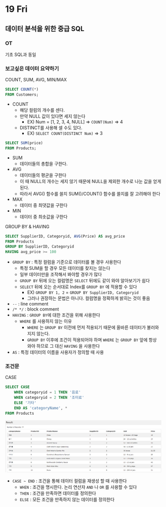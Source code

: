 # 19 Fri

## 데이터 분석을 위한 중급 SQL <a id="sql"></a>

### OT <a id="ot"></a>

기초 SQL과 동일

### 보고싶은 데이터 요약하기 <a id="ot"></a>

COUNT, SUM, AVG, MIN/MAX

```sql
SELECT COUNT(*)
FROM Customers;
```

* COUNT
  * 해당 컬럼의 개수를 센다.
  * 만약 NULL 값이 있다면 세지 않는다
    * EX\) Num = \[1, 2, 3, 4, NULL\] =&gt; `COUNT(Num)` =&gt; 4
  * DISTINCT를 사용해 셀 수도 있다.
    * EX\) `SELECT COUNT(DISTINCT Num)` =&gt; 3

```sql
SELECT SUM(price)
FROM Products;
```

* SUM
  * 데이터들의 총합을 구한다.
* AVG
  * 데이터들의 평균을 구한다
  * 이 때 NULL의 개수는 세지 않기 때문에 NULL을 제외한 개수로 나눈 값을 얻게된다.
  * 따라서 AVG\(\) 함수를 쓸지 SUM\(\)/COUNT\(\) 함수를 쓸지를 잘 고려해야 한다
* MAX
  * 데이터 중 최댓값을 구한다
* MIN
  * 데이터 중 최솟값을 구한다

GROUP BY & HAVING

```sql
SELECT SupplierID, Categoryid, AVG(Price) AS avg_price
FROM Products
GROUP BY SupplierID, Categoryid
HAVING avg_price >= 100
```

* `GROUP BY` : 특정 컬럼을 기준으로 데이터를 볼 경우 사용한다
  * 특정 SUM을 할 경우 모든 데이터를 찾지는 않는다
  * 일부 데이터만을 조작해서 봐야할 경우가 많다
  * `GROUP BY` 뒤에 오는 컬럼명은 `SELECT` 뒤에도 같이 와야 알아보기가 쉽다
  * `SELECT` 뒤에 오는 순서대로 Index를 `GROUP BY` 에 적용할 수 있다
    * EX\) `GROUP BY 1, 2` = `GROUP BY SupplierID, Categoryid`
    * 그러나 권장하는 문법은 아니다. 컬럼명을 정확하게 밝히는 것이 좋음
* `--` : line comment
* `/* */` : block comment
* `HAVING` : `GROUP BY`에 대한 조건을 위해 사용한다
  * `WHERE` 를 사용하지 않는 이유
    * `WHERE` 는 `GROUP BY` 이전에 먼저 적용되기 때문에 올바른 데이터가 불러와지지 않는다.
    * `GROUP BY` 이후에 조건이 적용되어야 하며 `WHERE` 는 `GROUP BY` 앞에 항상 와야 하므로 그 대신 `HAVING` 을 사용한다
* `AS` : 특정 데이터의 이름을 사용자가 정의할 때 사용

### 조건문

CASE

```sql
SELECT CASE
	WHEN categoryid = 1 THEN '음료'
	WHEN categoryid = 2 THEN '조미료'
	ELSE '기타'
	END AS 'categoryName', *
FROM Products
```

![](../../.gitbook/assets/image%20%28284%29.png)

* `CASE ~ END` : 조건을 통해 데이터 컬럼을 재생성 할 때 사용한다
  * `WHEN` : 조건을 명시한다. 논리 연산자 `AND` 나 `OR` 를 사용할 수 있다
  * `THEN` : 조건을 만족하면 데이터를 정의한다
  * `ELSE` : 모든 조건을 만족하지 않는 데이터를 정의한다



